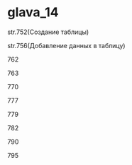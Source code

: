 # glava_14

str.752(Создание таблицы)

str.756(Добавление данных в таблицу)

762

763

770

777

779

782

790

795



